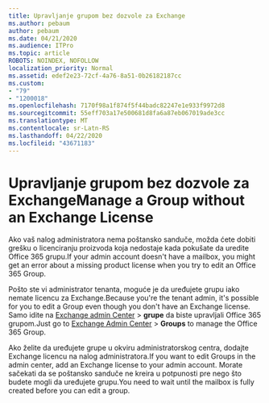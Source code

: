 ```yaml
---
title: Upravljanje grupom bez dozvole za Exchange
ms.author: pebaum
author: pebaum
ms.date: 04/21/2020
ms.audience: ITPro
ms.topic: article
ROBOTS: NOINDEX, NOFOLLOW
localization_priority: Normal
ms.assetid: edef2e23-72cf-4a76-8a51-0b26182187cc
ms.custom:
- "79"
- "1200018"
ms.openlocfilehash: 7170f98a1f874f5f44badc82247e1e933f9972d8
ms.sourcegitcommit: 55eff703a17e500681d8fa6a87eb067019ade3cc
ms.translationtype: MT
ms.contentlocale: sr-Latn-RS
ms.lasthandoff: 04/22/2020
ms.locfileid: "43671183"
---
```

# <a name="manage-a-group-without-an-exchange-license"></a><span data-ttu-id="85291-102">Upravljanje grupom bez dozvole za Exchange</span><span class="sxs-lookup"><span data-stu-id="85291-102">Manage a Group without an Exchange License</span></span>

<span data-ttu-id="85291-103">Ako vaš nalog administratora nema poštansko sanduče, možda ćete dobiti grešku o licenciranju proizvoda koja nedostaje kada pokušate da uredite Office 365 grupu.</span><span class="sxs-lookup"><span data-stu-id="85291-103">If your admin account doesn't have a mailbox, you might get an error about a missing product license when you try to edit an Office 365 Group.</span></span>
  
<span data-ttu-id="85291-104">Pošto ste vi administrator tenanta, moguće je da uređujete grupu iako nemate licencu za Exchange.</span><span class="sxs-lookup"><span data-stu-id="85291-104">Because you're the tenant admin, it's possible for you to edit a Group even though you don't have an Exchange license.</span></span> <span data-ttu-id="85291-105">Samo idite na [Exchange admin Center](https://outlook.office365.com/ecp.aspx) \> **grupe** da biste upravljali Office 365 grupom.</span><span class="sxs-lookup"><span data-stu-id="85291-105">Just go to [Exchange Admin Center](https://outlook.office365.com/ecp.aspx) \> **Groups** to manage the Office 365 Group.</span></span>
  
<span data-ttu-id="85291-106">Ako želite da uređujete grupe u okviru administratorskog centra, dodajte Exchange licencu na nalog administratora.</span><span class="sxs-lookup"><span data-stu-id="85291-106">If you want to edit Groups in the admin center, add an Exchange license to your admin account.</span></span> <span data-ttu-id="85291-107">Morate sačekati da se poštansko sanduče ne kreira u potpunosti pre nego što budete mogli da uređujete grupu.</span><span class="sxs-lookup"><span data-stu-id="85291-107">You need to wait until the mailbox is fully created before you can edit a group.</span></span>
  